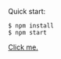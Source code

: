 Quick start:

```
$ npm install
$ npm start
````

<a href="https://glittering-crumble-db8685.netlify.app"> Click me.</a>
